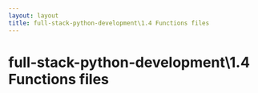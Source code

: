 ```yaml
---
layout: layout
title: full-stack-python-development\1.4 Functions files
---
```


# full-stack-python-development\1.4 Functions files

